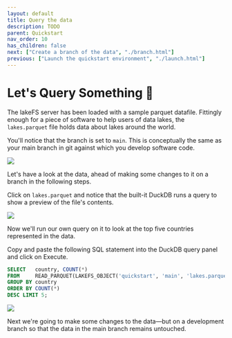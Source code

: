 ```yaml
---
layout: default
title: Query the data
description: TODO
parent: Quickstart
nav_order: 10
has_children: false
next: ["Create a branch of the data", "./branch.html"]
previous: ["Launch the quickstart environment", "./launch.html"]
---
```


# Let's Query Something 👀 

The lakeFS server has been loaded with a sample parquet datafile. Fittingly enough for a piece of software to help users of data lakes, the `lakes.parquet` file holds data about lakes around the world. 

You'll notice that the branch is set to `main`. This is conceptually the same as your main branch in git against which you develop software code. 

![](/assets/img/quickstart/repo-contents.png)

Let's have a look at the data, ahead of making some changes to it on a branch in the following steps. 

Click on `lakes.parquet` and notice that the built-it DuckDB runs a query to show a preview of the file's contents. 

![](/assets/img/quickstart/duckdb-main-01.png)

Now we'll run our own query on it to look at the top five countries represented in the data. 

Copy and paste the following SQL statement into the DuckDB query panel and click on Execute.

```sql
SELECT   country, COUNT(*)
FROM     READ_PARQUET(LAKEFS_OBJECT('quickstart', 'main', 'lakes.parquet'))
GROUP BY country
ORDER BY COUNT(*) 
DESC LIMIT 5;
```

![](/assets/img/quickstart/duckdb-main-02.png)

Next we're going to make some changes to the data—but on a development branch so that the data in the main branch remains untouched. 